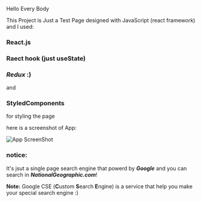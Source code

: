 Hello Every Body

This Project is Just a Test Page designed with JavaScript (react framework) and I used:
  
 ### **React.js**
  
 ### **Raect hook** (just useState)
  
 ### ***Redux*** :)
  
  and 
 ### **StyledComponents** 
  for styling the page
  
  here is a screenshot of App:
  
  ![App ScreenShot](https://uupload.ir/files/q8da_screenshot_from_2020-10-24_04-50-47.png)

### notice:
It's jsut a single page search engine that powerd by ***Google*** and you can search in ***NationalGeographic.com***!

**Note:** Google CSE (**C**ustom **S**earch **E**ngine) is a service that help you make your special search engine
:)
